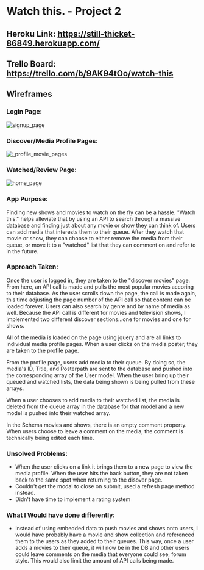 # Watch this. - Project 2

## Heroku Link: https://still-thicket-86849.herokuapp.com/

## Trello Board: https://trello.com/b/9AK94tOo/watch-this

## Wireframes

### Login Page:
![signup_page](https://user-images.githubusercontent.com/22715776/31916691-30c429e8-b811-11e7-8080-a1bffe12514f.png)

### Discover/Media Profile Pages:
![_profile_movie_pages](https://user-images.githubusercontent.com/22715776/31916807-b31dbf1c-b811-11e7-8e68-6479c9b2d36b.png)

### Watched/Review Page:
![home_page](https://user-images.githubusercontent.com/22715776/31916757-8672cbf6-b811-11e7-9bd2-f3aee9baa16a.png)

### App Purpose:
Finding new shows and movies to watch on the fly can be a hassle. "Watch this." helps alleviate that by using an API to search through a massive database and finding just about any movie or show they can think of. Users can add media that interests them to their queue. After they watch that movie or show, they can choose to either remove the media from their queue, or move it to a "watched" list that they can comment on and refer to in the future.

### Approach Taken:
Once the user is logged in, they are taken to the "discover movies" page. From here, an API call is made and pulls the most popular movies accoring to their database. As the user scrolls down the page, the call is made again, this time adjusting the page number of the API call so that content can be loaded forever. Users can also search by genre and by name of media as well. Because the API call is different for movies and television shows, I implemented two different discover sections...one for movies and one for shows.

All of the media is loaded on the page using jquery and are all links to individual media profile pages. When a user clicks on the media poster, they are taken to the profile page.

From the profile page, users add media to their queue. By doing so, the media's ID, Title, and Posterpath are sent to the database and pushed into the corresponding array of the User model. When the user bring up their queued and watched lists, the data being shown is being pulled from these arrays. 

When a user chooses to add media to their watched list, the media is deleted from the queue array in the database for that model and a new model is pushed into their watched array.

In the Schema movies and shows, there is an empty comment property. When users choose to leave a comment on the media, the comment is technically being edited each time.

### Unsolved Problems:
* When the user clicks on a link it brings them to a new page to view the media profile. When the user hits the back button, they are not taken back to the same spot when returning to the disover page.
* Couldn't get the modal to close on submit, used a refresh page method instead.
* Didn't have time to implement a rating system

### What I Would have done differently:
* Instead of using embedded data to push movies and shows onto users, I would have probably have a movie and show collection and referenced them to the users as they added to their queues. This way, once a user adds a movies to their queue, it will now be in the DB and other users could leave comments on the media that everyone could see, forum style. This would also limit the amount of API calls being made.
